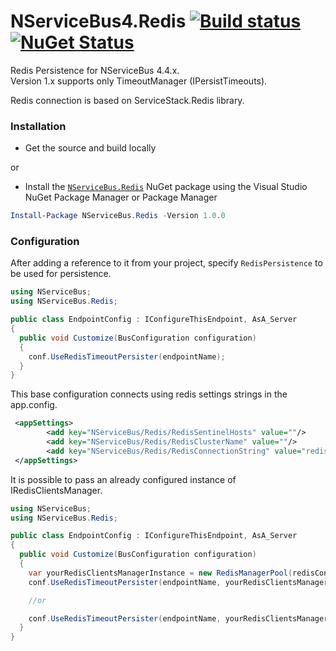 # NServiceBus4.Redis [![Build status](https://ci.appveyor.com/api/projects/status/i2b2phpdhk6boq5q?svg=true)](https://ci.appveyor.com/project/fabtesta/nservicebus4-redis) [![NuGet Status](http://img.shields.io/nuget/v/NServiceBus.Redis.svg)](https://www.nuget.org/packages/NServiceBus.Redis/)

Redis Persistence for NServiceBus 4.4.x.  
Version 1.x supports only TimeoutManager (IPersistTimeouts).  

Redis connection is based on ServiceStack.Redis library.

### Installation
* Get the source and build locally

or

* Install the [`NServiceBus.Redis`](https://www.nuget.org/packages/NServiceBus.Redis/) NuGet package using the Visual Studio NuGet Package Manager or Package Manager
```powershell
Install-Package NServiceBus.Redis -Version 1.0.0
```

### Configuration
After adding a reference to it from your project, specify `RedisPersistence` to be used for persistence.

```csharp
using NServiceBus;
using NServiceBus.Redis;

public class EndpointConfig : IConfigureThisEndpoint, AsA_Server
{
  public void Customize(BusConfiguration configuration)
  {
    conf.UseRedisTimeoutPersister(endpointName);
  }
}
```

This base configuration connects using  redis settings strings in the app.config.
```xml
 <appSettings>       
        <add key="NServiceBus/Redis/RedisSentinelHosts" value=""/>
        <add key="NServiceBus/Redis/RedisClusterName" value=""/>
        <add key="NServiceBus/Redis/RedisConnectionString" value="redis://localhost?db=0;"/>
 </appSettings>

  ```
It is possible to pass an already configured instance of IRedisClientsManager.
```csharp
using NServiceBus;
using NServiceBus.Redis;

public class EndpointConfig : IConfigureThisEndpoint, AsA_Server
{
  public void Customize(BusConfiguration configuration)
  {
    var yourRedisClientsManagerInstance = new RedisManagerPool(redisConnectionString);
    conf.UseRedisTimeoutPersister(endpointName, yourRedisClientsManagerInstance);

    //or

    conf.UseRedisTimeoutPersister(endpointName, yourRedisClientsManagerInstance, defaultPollingTimeout = 5); //MINUTES, default 10
  }
}
```
